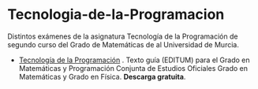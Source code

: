 # Tecnologia-de-la-Programacion
Distintos exámenes de la asignatura Tecnología de la Programación de segundo curso del Grado de Matemáticas de al Universidad de Murcia. 

- [Tecnología de la Programación](https://publicaciones.um.es/publicaciones/public/obras/ficha.seam?numero=3013&edicion=1) . Texto guía (EDITUM) para el Grado en Matemáticas y Programación Conjunta de Estudios Oficiales Grado en Matemáticas y Grado en Física. **Descarga gratuita**.
